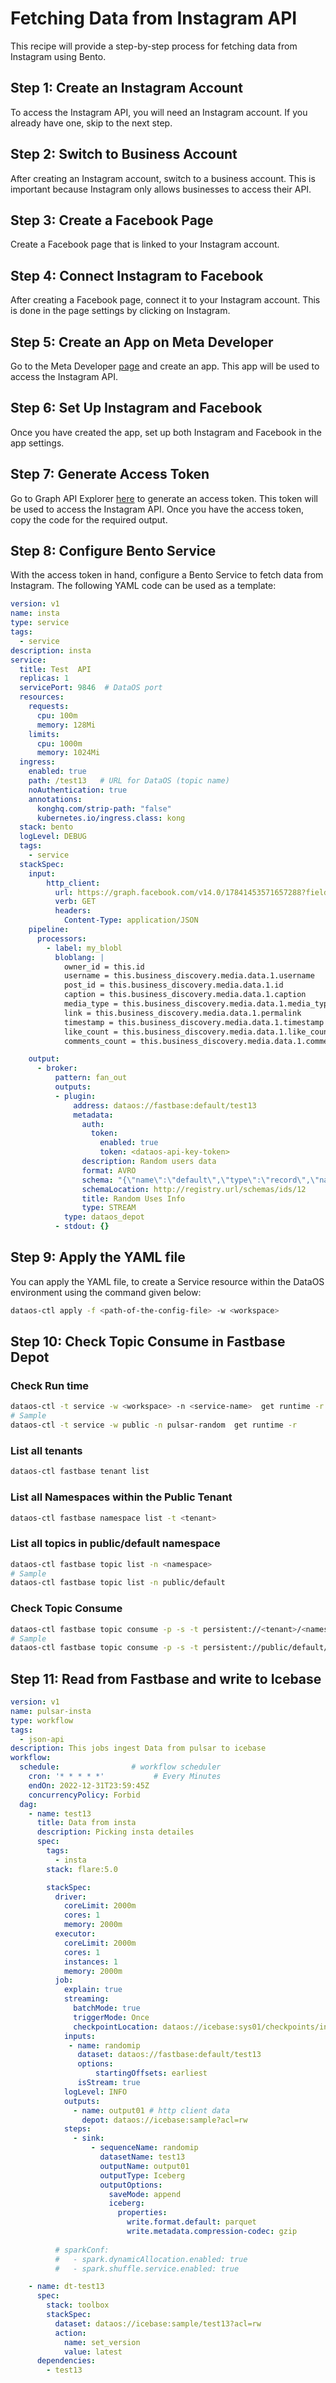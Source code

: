 # Fetching Data from Instagram API

This recipe will provide a step-by-step process for fetching data from Instagram using Bento.

## Step 1: Create an Instagram Account

To access the Instagram API, you will need an Instagram account. If you already have one, skip to the next step.

## Step 2: Switch to Business Account

After creating an Instagram account, switch to a business account. This is important because Instagram only allows businesses to access their API.

## Step 3: Create a Facebook Page

Create a Facebook page that is linked to your Instagram account.

## Step 4: Connect Instagram to Facebook

After creating a Facebook page, connect it to your Instagram account. This is done in the page settings by clicking on Instagram.

## Step 5: Create an App on Meta Developer

Go to the Meta Developer [page](https://developers.facebook.com/) and create an app. This app will be used to access the Instagram API.

## Step 6: Set Up Instagram and Facebook

Once you have created the app, set up both Instagram and Facebook in the app settings.

## Step 7: Generate Access Token

Go to Graph API Explorer [here](https://developers.facebook.com/) to generate an access token. This token will be used to access the Instagram API. Once you have the access token, copy the code for the required output.

## Step 8: Configure Bento Service

With the access token in hand, configure a Bento Service to fetch data from Instagram. The following YAML code can be used as a template:

```yaml
version: v1
name: insta
type: service
tags:
  - service
description: insta
service:
  title: Test  API
  replicas: 1
  servicePort: 9846  # DataOS port
  resources:
    requests:
      cpu: 100m
      memory: 128Mi
    limits:
      cpu: 1000m
      memory: 1024Mi
  ingress:
    enabled: true
    path: /test13   # URL for DataOS (topic name)
    noAuthentication: true
    annotations:
      konghq.com/strip-path: "false"
      kubernetes.io/ingress.class: kong
  stack: bento
  logLevel: DEBUG
  tags:
    - service
  stackSpec:
    input:
        http_client:
          url: https://graph.facebook.com/v14.0/17841453571657288?fields=business_discovery.username(7000_tmdc)%7Bmedia%7Bcaption%2Ccomments_count%2Clike_count%2C_username%2C_id%2C_media_type%2C_permalink%2C_owner%2C_timestamp%7D%7D&access_token=EAAXXaOWgX9gBAP7ux7LVK0giGxEI8CNPG5tN9oidlZCEX1IXeX2vlukfVIXcF1WVltjXQZArrjQRDAE2RRotDxyuPuZC8b5vG5wxAZA6u6y24UEHPsIibgmhupvej9OSDCQrbZCQSUFAvZArLlfnY5sg55ZBZBMTUSbFGZBugzXaV85yNeeUaPLMGAWcdYZCj2yYD3aeQQ1IueR7OLFs9nzRw7SalB7Xxyk44ZD
          verb: GET
          headers:
            Content-Type: application/JSON
    pipeline:
      processors:
        - label: my_blobl
          bloblang: |
            owner_id = this.id
            username = this.business_discovery.media.data.1.username
            post_id = this.business_discovery.media.data.1.id
            caption = this.business_discovery.media.data.1.caption
            media_type = this.business_discovery.media.data.1.media_type
            link = this.business_discovery.media.data.1.permalink
            timestamp = this.business_discovery.media.data.1.timestamp
            like_count = this.business_discovery.media.data.1.like_count
            comments_count = this.business_discovery.media.data.1.comments_count

    output:
      - broker:
          pattern: fan_out
          outputs:
          - plugin:
              address: dataos://fastbase:default/test13
              metadata:
                auth:
                  token:
                    enabled: true
                    token: <dataos-api-key-token>
                description: Random users data
                format: AVRO
                schema: "{\"name\":\"default\",\"type\":\"record\",\"namespace\":\"defaultNamespace\",\"fields\":[{\"name\":\"caption\",\"type\":\"string\"},{\"name\":\"comments_count\",\"type\":\"int\"},{\"name\":\"like_count\",\"type\":\"int\"},{\"name\":\"link\",\"type\":\"string\"},{\"name\":\"media_type\",\"type\":\"string\"},{\"name\":\"owner_id\",\"type\":\"string\"},{\"name\":\"post_id\",\"type\":\"string\"},{\"name\":\"timestamp\",\"type\":\"int\",\"logicalType\":\"date\"},{\"name\":\"username\",\"type\":\"string\"}]}"
                schemaLocation: http://registry.url/schemas/ids/12 
                title: Random Uses Info
                type: STREAM
            type: dataos_depot
          - stdout: {}
```

## Step 9: Apply the YAML file

You can apply the YAML file, to create a Service resource within the DataOS environment using the command given below:

```bash
dataos-ctl apply -f <path-of-the-config-file> -w <workspace>
```

## Step 10: Check Topic Consume in Fastbase Depot

### Check Run time

```bash
dataos-ctl -t service -w <workspace> -n <service-name>  get runtime -r
# Sample
dataos-ctl -t service -w public -n pulsar-random  get runtime -r
```

### List all tenants

```bash
dataos-ctl fastbase tenant list
```

### List all Namespaces within the Public Tenant

```bash
dataos-ctl fastbase namespace list -t <tenant> 
```

### List all topics in public/default namespace

```bash
dataos-ctl fastbase topic list -n <namespace>
# Sample
dataos-ctl fastbase topic list -n public/default
```

### Check Topic Consume

```bash
dataos-ctl fastbase topic consume -p -s -t persistent://<tenant>/<namespace>/<topic>
# Sample
dataos-ctl fastbase topic consume -p -s -t persistent://public/default/test12
```

## Step 11: Read from Fastbase and write to Icebase

```yaml
version: v1
name: pulsar-insta
type: workflow
tags:
  - json-api
description: This jobs ingest Data from pulsar to icebase
workflow:
  schedule:                # workflow scheduler                                                
    cron: '* * * * *'           # Every Minutes               
    endOn: 2022-12-31T23:59:45Z
    concurrencyPolicy: Forbid
  dag:
    - name: test13
      title: Data from insta 
      description: Picking insta detailes
      spec:
        tags:
          - insta    
        stack: flare:5.0  

        stackSpec:
          driver:
            coreLimit: 2000m
            cores: 1
            memory: 2000m
          executor:
            coreLimit: 2000m
            cores: 1
            instances: 1
            memory: 2000m
          job:
            explain: true
            streaming:
              batchMode: true
              triggerMode: Once
              checkpointLocation: dataos://icebase:sys01/checkpoints/insta/insta?acl=rw 
            inputs:
             - name: randomip
               dataset: dataos://fastbase:default/test13
               options:
                   startingOffsets: earliest
               isStream: true               
            logLevel: INFO
            outputs:
              - name: output01 # http client data
                depot: dataos://icebase:sample?acl=rw
            steps:
              - sink: 
                  - sequenceName: randomip
                    datasetName: test13
                    outputName: output01
                    outputType: Iceberg
                    outputOptions:
                      saveMode: append
                      iceberg:
                        properties:
                          write.format.default: parquet
                          write.metadata.compression-codec: gzip                     
                    
          # sparkConf:
          #   - spark.dynamicAllocation.enabled: true 
          #   - spark.shuffle.service.enabled: true

    - name: dt-test13
      spec:
        stack: toolbox
        stackSpec:
          dataset: dataos://icebase:sample/test13?acl=rw
          action:
            name: set_version
            value: latest
      dependencies:
        - test13
```